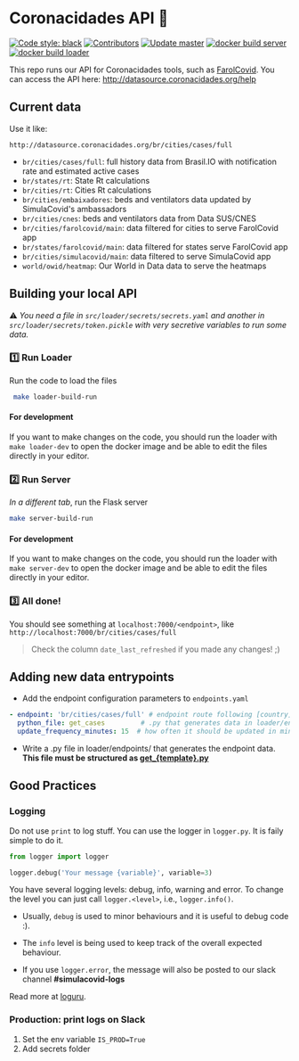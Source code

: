 # Coronacidades API 🎲 

<p align="left">
 <a href="https://github.com/psf/black"><img alt="Code style: black" src="https://img.shields.io/badge/code%20style-black-000000.svg"></a>
 <a href="https://github.com/ImpulsoGov/coronacidades-datasource/graphs/contributors"><img alt="Contributors" src="https://img.shields.io/github/contributors/ImpulsoGov/coronacidades-datasource"></a>
 <a href=""><img alt="Update master" src="https://img.shields.io/github/last-commit/ImpulsoGov/coronacidades-datasource/master?label=last%20updated%20%28master%29"></a>
 <a href="https://hub.docker.com/repository/docker/impulsogov/coronacidades-datasource-server"><img alt="docker build server" src="https://img.shields.io/docker/cloud/build/impulsogov/coronacidades-datasource-server?label=docker%20build%20server"></a>
 <a href="https://hub.docker.com/repository/docker/impulsogov/coronacidades-datasource-loader"><img alt="docker build loader" src="https://img.shields.io/docker/cloud/build/impulsogov/coronacidades-datasource-loader?label=docker%20build%20loader"></a>
</p>

This repo runs our API for Coronacidades tools, such as [FarolCovid](farolcovid.coronacidades.org). You can access the API here: http://datasource.coronacidades.org/help

## Current data

Use it like:

`http://datasource.coronacidades.org/br/cities/cases/full`

- `br/cities/cases/full`: full history data from Brasil.IO with notification rate and estimated active cases
- `br/states/rt`: State Rt calculations
- `br/cities/rt`: Cities Rt calculations
- `br/cities/embaixadores`: beds and ventilators data updated by SimulaCovid's ambassadors
- `br/cities/cnes`: beds and ventilators data from Data SUS/CNES
- `br/cities/farolcovid/main`: data filtered for cities to serve FarolCovid app
- `br/states/farolcovid/main`: data filtered for states serve FarolCovid app
- `br/cities/simulacovid/main`: data filtered to serve SimulaCovid app
- `world/owid/heatmap`: Our World in Data data to serve the heatmaps


## Building your local API

⚠️ *You need a file in `src/loader/secrets/secrets.yaml` and another in `src/loader/secrets/token.pickle` with very secretive variables to run some data.*

### 1️⃣ Run Loader 

Run the code to load the files

```bash
 make loader-build-run
```

#### For development

If you want to make changes on the code, you should run the loader with `make loader-dev` to open the docker image and be able to edit the files directly in your editor.


### 2️⃣ Run Server

*In a different tab*, run the Flask server

```bash
make server-build-run
```

#### For development

If you want to make changes on the code, you should run the loader with `make server-dev` to open the docker image and be able to edit the files directly in your editor.

### 3️⃣ All done!
You should see something at `localhost:7000/<endpoint>`, like `http://localhost:7000/br/cities/cases/full` 

> Check the column `date_last_refreshed` if you made any changes! ;)

## Adding new data entrypoints


- Add the endpoint configuration parameters to `endpoints.yaml`

```yaml
- endpoint: 'br/cities/cases/full' # endpoint route following [country]/[unit]/[content]
  python_file: get_cases         # .py that generates data in loader/endpoints/
  update_frequency_minutes: 15  # how often it should be updated in minutes
```

- Write a .py file in loader/endpoints/ that generates the endpoint data. **This file must be structured as [get_{template}.py](/src/loader/endpoints/get_{template}.py)**


## Good Practices

### Logging

Do not use `print` to log stuff. You can use the logger in `logger.py`. 
It is faily simple to do it.

```python
from logger import logger

logger.debug('Your message {variable}', variable=3)
```

You have several logging levels: debug, info, warning and error. To change the level 
you can just call `logger.<level>`, i.e., `logger.info()`.

- Usually, `debug` is used to minor behaviours and it is useful to debug code :).

- The `info` level is being used to keep track of the overall expected behaviour.

- If you use `logger.error`, the message will also be posted to our slack channel **#simulacovid-logs**

Read more at [loguru](https://github.com/Delgan/loguru).

### Production: print logs on Slack

1. Set the env variable `IS_PROD=True`
2. Add secrets folder
